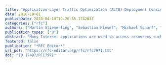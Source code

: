 ```yaml
---
title: "Application-Layer Traffic Optimization (ALTO) Deployment Considerations"
date: 2016-10-01
publishDate: 2020-04-10T19:26:35.174203Z
categories: ["rfc"]
authors: ["Martin Stiemerling", "Sebastian Kiesel", "Michael Scharf", "Hans Seidel", "Stefano Previdi"]
publication_types: ["0"]
abstract: "Many Internet applications are used to access resources such as pieces of information or server processes that are available in several equivalent replicas on different hosts. This includes, but is not limited to, peer-to-peer file sharing applications. The goal of Application-Layer Traffic Optimization (ALTO) is to provide guidance to applications that have to select one or several hosts from a set of candidates capable of providing a desired resource. This memo discusses deployment-related issues of ALTO. It addresses different use cases of ALTO such as peer-to-peer file sharing and Content Delivery Networks (CDNs) and presents corresponding examples. The document also includes recommendations for network administrators and application designers planning to deploy ALTO, such as recommendations on how to generate ALTO map information."
featured: false
publication: "*RFC Editor*"
url_pdf: "https://rfc-editor.org/rfc/rfc7971.txt"
doi: "10.17487/RFC7971"
---
```


